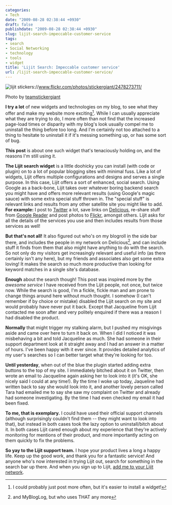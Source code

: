 ```yaml
---
categories:
- Tech
date: "2009-08-28 02:38:44 +0930"
draft: false
publishdate: "2009-08-28 02:38:44 +0930"
slug: lijit-search-impeccable-customer-service
tags:
- search
- Social Networking
- technology
- tools
- widget
title: 'Lijit Search: Impeccable customer service'
url: /lijit-search-impeccable-customer-service/
---
```

![lijit stickers](//farm3.static.flickr.com/2130/2478273711_01b84d75a8.jpg "lijit stickers")://www.flickr.com/photos/stickergiant/2478273711/

Photo by [teamstickergiant](http://www.flickr.com/photos/stickergiant/)

**I try a lot** of new widgets and technologies on my blog, to see what they offer and make my website more exciting[^1]. While I can usually appreciate what they are trying to do, I more often than not find that the increased page-load times or disparity with my blog's look usually compel me to uninstall the thing before too long. And I'm certainly not too attached to a thing to hesitate to uninstall it if it's messing something up, or has some sort of bug.

**This post** is about one such widget that's tenaciously holding on, and the reasons I'm still using it.

**The Lijit search widget** is a little doohicky you can install (with code or plugin) on to a lot of popular blogging sites with minimal fuss. Like a lot of widgets, Lijit offers multiple configurations and designs and serves a single purpose. In this case, Lijit offers a sort of enhanced, social search. Using Google as a back-bone, Lijit takes over whatever boring backend search you might have and offers more relevant results (using Google's magic sauce) with some extra special stuff thrown in. The "special stuff" is relevant links and results from any other satellite site you might like to add. **For example:** I post to [Twitter](http://twitter.com/joshnunn) a lot, save links on [Delicious](http://delicious.com/joshnunn), re-share stuff from [Google Reader](http://www.google.com/reader/shared/16049416693875578456) and post photos to [Flickr](http://flickr.com/photos/joshnunn), amongst others. Lijit asks for all the details of the services you use and then includes results from those services as well!

**But that's not all!** It also figured out who's on my blogroll in the side bar there, and includes the people in my network on Delicious[^2], and can include stuff it finds from them that also might have anything to do with the search. So not only do my visitors get increasingly relevant and useful info (as there certainly isn't any here), but my friends and associates also get some extra loving! It makes the search so much more productive than looking for keyword matches in a single site's database.

**Enough** about the search though! This post was inspired more by the *awesome service* I have received from the Lijit people, not once, but twice now. While the search is good, I'm a fickle, fickle man and am prone to change things around here without much thought. I somehow (I can't remember if by choice or mistake) disabled the Lijit search on my site and would probably have never put it back. Except that Jacqueline from Lijit contacted me soon after and very politely enquired if there was a reason I had disabled the product.

**Normally** that might trigger my stalking alarm, but I pushed my misgivings aside and came over here to turn it back on. When I did I noticed it was misbehaving a bit and told Jacqueline as much. She had someone in their support department look at it straight away and I had an answer in a matter of hours. I've been happy with it ever since. It provides detailed analytics of my user's searches so I can better target what they're looking for too.

**Until yesterday**, when out of the blue the plugin started adding extra buttons to the top of my site. I immediately bitched about it on Twitter, then wrote an email to Jacqueline again asking her to look into it (it's OK, she nicely said I could at any time!). By the time I woke up today, Jaqueline had written back to say she would look into it, and another lovely person called Tara had emailed me to say she saw my complaint on Twitter and already had someone investigating. By the time I had even checked my email it had been fixed.

**To me, that is exemplary.** I could have used their official support channels (although surprisingly couldn't find them -- they might want to look into that), but instead in both cases took the lazy option to uninstall/bitch about it. In both cases Lijit cared enough about my experience that they're actively monitoring for mentions of their product, and more importantly acting on them quickly to fix the problems.

**So yay to the Lijit support team.** I hope your product lives a long a happy life. Keep up the good work, and thank you for a fantastic service! And anyone who's now interested in trying Lijit out, search for something in the search bar up there. And when you sign up to Lijit, [add me to your Lijit network](http://www.lijit.com/users/joshnunn/).

[^1]: I could probably just post more often, but it's easier to install a widget!
[^2]: and MyBlogLog, but who uses THAT any more
